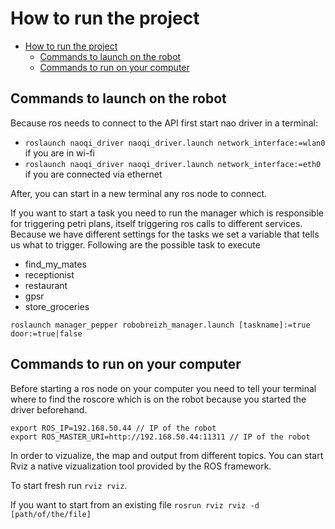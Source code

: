 # How to run the project

- [How to run the project](#how-to-run-the-project)
  - [Commands to launch on the robot](#commands-to-launch-on-the-robot)
  - [Commands to run on your computer](#commands-to-run-on-your-computer)

## Commands to launch on the robot
Because ros needs to connect to the API first start nao driver in a terminal:
 - ```roslaunch naoqi_driver naoqi_driver.launch network_interface:=wlan0``` if you are in wi-fi
 - ```roslaunch naoqi_driver naoqi_driver.launch network_interface:=eth0``` if you are connected via ethernet

After, you can start in a new terminal any ros node to connect.

If you want to start a task you need to run the manager which is responsible for triggering petri plans, itself triggering ros calls to different services.
Because we have different settings for the tasks we set a variable that tells us what to trigger.
Following are the possible task to execute
  - find_my_mates
  - receptionist
  - restaurant
  - gpsr
  - store_groceries

```
roslaunch manager_pepper robobreizh_manager.launch [taskname]:=true door:=true|false
```

## Commands to run on your computer

Before starting a ros node on your computer you need to tell your terminal where to find the roscore which is on the robot because you started the driver beforehand.

```
export ROS_IP=192.168.50.44 // IP of the robot
export ROS_MASTER_URI=http://192.168.50.44:11311 // IP of the robot
```

In order to vizualize, the map and output from different topics. You can start Rviz a native vizualization tool provided by the ROS framework.

To start fresh run ```rviz rviz```.


If you want to start from an existing file ```rosrun rviz rviz -d [path/of/the/file]``` 